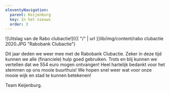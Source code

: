 ```yaml
---
eleventyNavigation:
  parent: Keijenburg
  key: In het nieuws
  order: 3
---
```


![Uitslag van de Rabo clubactie!]({{ "/" | url }}lib/img/content/rabo clubactie 2020.JPG "Rabobank Clubactie")

Dit jaar deden we weer mee met de Rabobank Clubactie.
Zeker in deze tijd kunnen we alle (financiele) hulp goed gebruiken. 
Trots en blij kunnen we vertellen dat we 554 euro mogen ontvangen!
Heel hartelijk bedankt voor het stemmen op ons mooie buurthuis!
We hopen snel weer wat voor onze mooie wijk en stad te kunnen betekenen!

Team Keijenburg.

